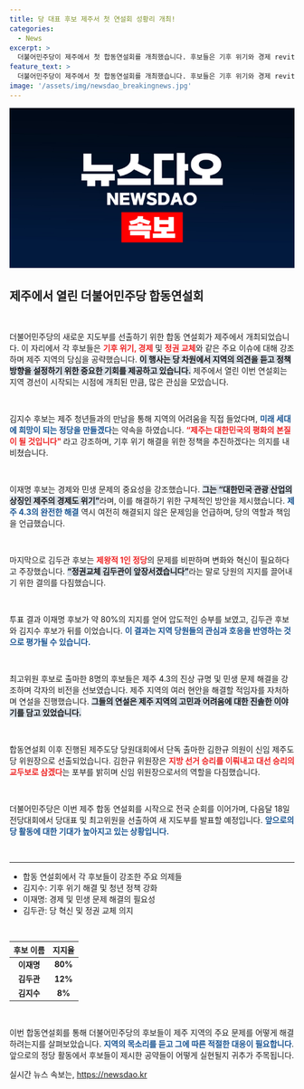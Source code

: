 ```yaml
---
title: 당 대표 후보 제주서 첫 연설회 성황리 개최!
categories:
  - News
excerpt: >
  더불어민주당이 제주에서 첫 합동연설회를 개최했습니다. 후보들은 기후 위기와 경제 revitalization을 강조하며 당심을 잡기 위한 열띤 경쟁을 펼쳤습니다. 이재명 후보는 압도적 지지를 얻으며 경선 1위를 차지했습니다.
feature_text: >
  더불어민주당이 제주에서 첫 합동연설회를 개최했습니다. 후보들은 기후 위기와 경제 revitalization을 강조하며 당심을 잡기 위한 열띤 경쟁을 펼쳤습니다. 이재명 후보는 압도적 지지를 얻으며 경선 1위를 차지했습니다.
image: '/assets/img/newsdao_breakingnews.jpg'
---
```


<p><img src="/assets/img/newsdao_breakingnews.jpg" alt="firstkoreanews 속보" /></p>

<h2 data-ke-size="size26">제주에서 열린 더불어민주당 합동연설회</h2>

<p data-ke-size="size16">&nbsp;</p>

<p>더불어민주당의 새로운 지도부를 선출하기 위한 합동 연설회가 제주에서 개최되었습니다. 이 자리에서 각 후보들은 <b><span style="color: #ee2323;">기후 위기, 경제</span></b> 및 <b><span style="color: #ee2323;">정권 교체</span></b>와 같은 주요 이슈에 대해 강조하며 제주 지역의 당심을 공략했습니다. <b><span style="background-color: #21538527;">이 행사는 당 차원에서 지역의 의견을 듣고 정책 방향을 설정하기 위한 중요한 기회를 제공하고 있습니다.</span></b> 제주에서 열린 이번 연설회는 지역 경선이 시작되는 시점에 개최된 만큼, 많은 관심을 모았습니다. </p>

<p data-ke-size="size16">&nbsp;</p>

<p>김지수 후보는 제주 청년들과의 만남을 통해 지역의 어려움을 직접 들었다며, <b><span style="color: #1a5490;">미래 세대에 희망이 되는 정당을 만들겠다</span></b>는 약속을 하였습니다. <b><span style="color: #ee2323;">“제주는 대한민국의 평화의 본질이 될 것입니다" </span></b>라고 강조하며, 기후 위기 해결을 위한 정책을 추진하겠다는 의지를 내비쳤습니다. </p>

<p data-ke-size="size16">&nbsp;</p>

<p>이재명 후보는 경제와 민생 문제의 중요성을 강조했습니다. <b><span style="background-color: #21538527;">그는 “대한민국 관광 산업의 상징인 제주의 경제도 위기”</span></b>라며, 이를 해결하기 위한 구체적인 방안을 제시했습니다. <b><span style="color: #1a5490;">제주 4.3의 완전한 해결</span></b> 역시 여전히 해결되지 않은 문제임을 언급하며, 당의 역할과 책임을 언급했습니다.</p>

<p data-ke-size="size16">&nbsp;</p>

<p>마지막으로 김두관 후보는 <b><span style="color: #ee2323;">제왕적 1인 정당</span></b>의 문제를 비판하며 변화와 혁신이 필요하다고 주장했습니다. <b><span style="background-color: #21538527;">“정권교체 김두관이 앞장서겠습니다”</span></b>라는 말로 당원의 지지를 끌어내기 위한 결의를 다짐했습니다.</p>

<p data-ke-size="size16">&nbsp;</p>

<p>투표 결과 이재명 후보가 약 80%의 지지를 얻어 압도적인 승부를 보였고, 김두관 후보와 김지수 후보가 뒤를 이었습니다. <b><span style="color: #1a5490;">이 결과는 지역 당원들의 관심과 호응을 반영하는 것으로 평가될 수 있습니다.</span></b></p>

<p data-ke-size="size16">&nbsp;</p>

<p>최고위원 후보로 출마한 8명의 후보들은 제주 4.3의 진상 규명 및 민생 문제 해결을 강조하며 각자의 비전을 선보였습니다. 제주 지역의 여러 현안을 해결할 적임자를 자처하며 연설을 진행했습니다. <b><span style="background-color: #21538527;">그들의 연설은 제주 지역의 고민과 어려움에 대한 진솔한 이야기를 담고 있었습니다.</span></b></p>

<p data-ke-size="size16">&nbsp;</p>

<p>합동연설회 이후 진행된 제주도당 당원대회에서 단독 출마한 김한규 의원이 신임 제주도당 위원장으로 선출되었습니다. 김한규 위원장은 <b><span style="color: #ee2323;">지방 선거 승리를 이뤄내고 대선 승리의 교두보로 삼겠다</span></b>는 포부를 밝히며 신임 위원장으로서의 역할을 다짐했습니다. </p>

<p data-ke-size="size16">&nbsp;</p>

<p>더불어민주당은 이번 제주 합동 연설회를 시작으로 전국 순회를 이어가며, 다음달 18일 전당대회에서 당대표 및 최고위원을 선출하여 새 지도부를 발표할 예정입니다. <b><span style="color: #1a5490;">앞으로의 당 활동에 대한 기대가 높아지고 있는 상황입니다.</span></b></p>

<p data-ke-size="size16">&nbsp;</p>

<hr/>

<ul>
  <li>합동 연설회에서 각 후보들이 강조한 주요 의제들</li>
  <li>김지수: 기후 위기 해결 및 청년 정책 강화</li>
  <li>이재명: 경제 및 민생 문제 해결의 필요성</li>
  <li>김두관: 당 혁신 및 정권 교체 의지</li>
</ul>

<p data-ke-size="size16">&nbsp;</p>

<table style="width: 100%; border-collapse: collapse;">
  <thead>
    <tr>
      <th style="text-align: center;"><b>후보 이름</b></th>
      <th style="text-align: center;"><b>지지율</b></th>
    </tr>
  </thead>
  <tbody>
    <tr>
      <td style="text-align: center; height: 17px;"><b>이재명</b></td>
      <td style="text-align: center; height: 17px;"><b>80%</b></td>
    </tr>
    <tr>
      <td style="text-align: center; height: 17px;"><b>김두관</b></td>
      <td style="text-align: center; height: 17px;"><b>12%</b></td>
    </tr>
    <tr>
      <td style="text-align: center; height: 17px;"><b>김지수</b></td>
      <td style="text-align: center; height: 17px;"><b>8%</b></td>
    </tr>
  </tbody>
</table>

<p data-ke-size="size16">&nbsp;</p>

<p>이번 합동연설회를 통해 더불어민주당의 후보들이 제주 지역의 주요 문제를 어떻게 해결하려는지를 살펴보았습니다. <b><span style="color: #1a5490;">지역의 목소리를 듣고 그에 따른 적절한 대응이 필요합니다</span></b>. 앞으로의 정당 활동에서 후보들이 제시한 공약들이 어떻게 실현될지 귀추가 주목됩니다. </p>
실시간 뉴스 속보는, <a href="https://newsdao.kr" rel="dofollow">https://newsdao.kr</a>


